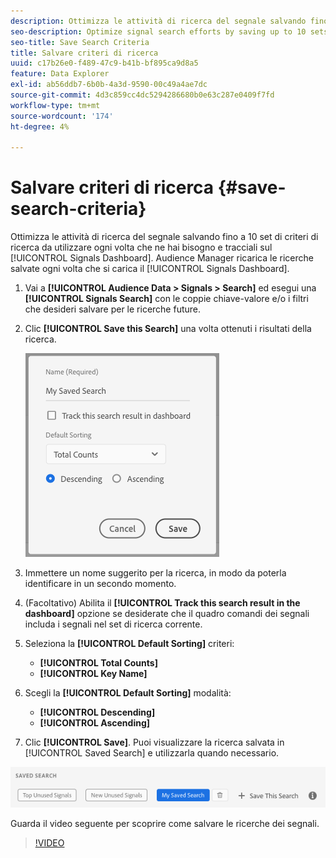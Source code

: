```yaml
---
description: Ottimizza le attività di ricerca del segnale salvando fino a 10 set di criteri di ricerca da utilizzare ogni volta che ne hai bisogno e tracciali sul dashboard. Audience Manager ricarica le ricerche salvate ogni volta che si carica il dashboard.
seo-description: Optimize signal search efforts by saving up to 10 sets of search criteria to use whenever you need them, and track them on the Dashboard. Audience Manager reloads the saved searches every time you load the Dashboard.
seo-title: Save Search Criteria
title: Salvare criteri di ricerca
uuid: c17b26e0-f489-47c9-b41b-bf895ca9d8a5
feature: Data Explorer
exl-id: ab56ddb7-6b0b-4a3d-9590-00c49a4ae7dc
source-git-commit: 4d3c859cc4dc5294286680b0e63c287e0409f7fd
workflow-type: tm+mt
source-wordcount: '174'
ht-degree: 4%

---
```


# Salvare criteri di ricerca {#save-search-criteria}

Ottimizza le attività di ricerca del segnale salvando fino a 10 set di criteri di ricerca da utilizzare ogni volta che ne hai bisogno e tracciali sul [!UICONTROL Signals Dashboard]. Audience Manager ricarica le ricerche salvate ogni volta che si carica il [!UICONTROL Signals Dashboard].

1. Vai a **[!UICONTROL Audience Data > Signals > Search]** ed esegui una **[!UICONTROL Signals Search]** con le coppie chiave-valore e/o i filtri che desideri salvare per le ricerche future.
1. Clic **[!UICONTROL Save this Search]** una volta ottenuti i risultati della ricerca.

   ![Risultato passaggio](assets/save-search-criteria.png)
1. Immettere un nome suggerito per la ricerca, in modo da poterla identificare in un secondo momento.
1. (Facoltativo) Abilita il **[!UICONTROL Track this search result in the dashboard]** opzione se desiderate che il quadro comandi dei segnali includa i segnali nel set di ricerca corrente.
1. Seleziona la **[!UICONTROL Default Sorting]** criteri:
   * **[!UICONTROL Total Counts]**
   * **[!UICONTROL Key Name]**
1. Scegli la **[!UICONTROL Default Sorting]** modalità:
   * **[!UICONTROL Descending]**
   * **[!UICONTROL Ascending]**
1. Clic **[!UICONTROL Save]**. Puoi visualizzare la ricerca salvata in [!UICONTROL Saved Search] e utilizzarla quando necessario.

![ricerca salvata](assets/saved-search.png)

Guarda il video seguente per scoprire come salvare le ricerche dei segnali.

>[!VIDEO](https://video.tv.adobe.com/v/25147/)
